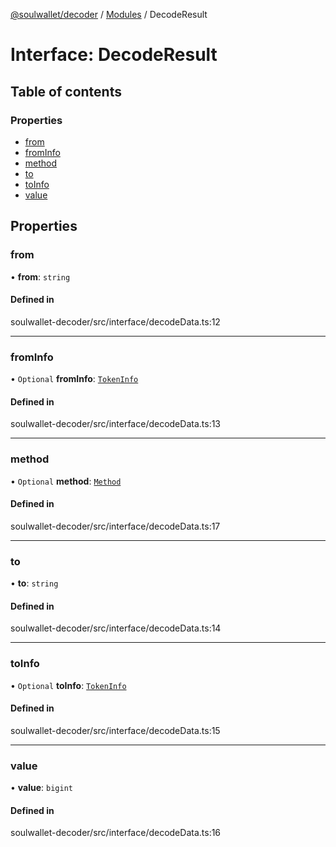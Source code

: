 [@soulwallet/decoder](../README.md) / [Modules](../modules.md) / DecodeResult

# Interface: DecodeResult

## Table of contents

### Properties

- [from](DecodeResult.md#from)
- [fromInfo](DecodeResult.md#frominfo)
- [method](DecodeResult.md#method)
- [to](DecodeResult.md#to)
- [toInfo](DecodeResult.md#toinfo)
- [value](DecodeResult.md#value)

## Properties

### from

• **from**: `string`

#### Defined in

soulwallet-decoder/src/interface/decodeData.ts:12

___

### fromInfo

• `Optional` **fromInfo**: [`TokenInfo`](TokenInfo.md)

#### Defined in

soulwallet-decoder/src/interface/decodeData.ts:13

___

### method

• `Optional` **method**: [`Method`](Method.md)

#### Defined in

soulwallet-decoder/src/interface/decodeData.ts:17

___

### to

• **to**: `string`

#### Defined in

soulwallet-decoder/src/interface/decodeData.ts:14

___

### toInfo

• `Optional` **toInfo**: [`TokenInfo`](TokenInfo.md)

#### Defined in

soulwallet-decoder/src/interface/decodeData.ts:15

___

### value

• **value**: `bigint`

#### Defined in

soulwallet-decoder/src/interface/decodeData.ts:16
